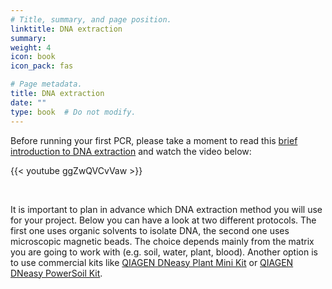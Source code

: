 ```yaml
---
# Title, summary, and page position.
linktitle: DNA extraction
summary: 
weight: 4
icon: book
icon_pack: fas

# Page metadata.
title: DNA extraction
date: ""
type: book  # Do not modify.
---
```


Before running your first PCR, please take a moment to read this [brief introduction to DNA extraction](https://en.wikipedia.org/wiki/DNA_extraction) and watch the video below:

{{< youtube ggZwQVCvVaw >}}

<br/>

It is important to plan in advance which DNA extraction method you will use for your project. Below you can have a look at two different protocols. The first one uses organic solvents to isolate DNA, the second one uses microscopic magnetic beads. The choice depends mainly from the matrix you are going to work with (e.g. soil, water, plant, blood). Another option is to use commercial kits like [QIAGEN DNeasy Plant Mini Kit](https://www.qiagen.com/ca/products/discovery-and-translational-research/dna-rna-purification/dna-purification/genomic-dna/dneasy-plant-mini-kit/#orderinginformationhttps://www.qiagen.com/ca/products/discovery-and-translational-research/dna-rna-purification/dna-purification/genomic-dna/dneasy-plant-mini-kit/#orderinginformation) or [QIAGEN DNeasy PowerSoil Kit](https://www.qiagen.com/us/products/dneasy-powersoil-kit/#orderinginformation).